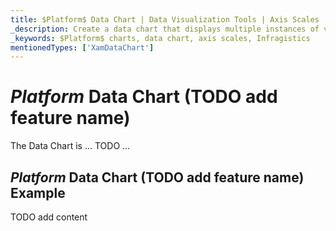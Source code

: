 ```yaml
---
title: $Platform$ Data Chart | Data Visualization Tools | Axis Scales | Infragistics
_description: Create a data chart that displays multiple instances of visual elements in the same plot area in order to create composite chart views.
_keywords: $Platform$ charts, data chart, axis scales, Infragistics
mentionedTypes: ['XamDataChart']
---
```

# $Platform$ Data Chart (TODO add feature name)

The Data Chart is ... TODO ...

## $Platform$ Data Chart (TODO add feature name) Example


<code-view style="height: 500px"
           data-demos-base-url="{environment:dvDemosBaseUrl}"
           iframe-src="{environment:dvDemosBaseUrl}/charts/data-chart-axis-scales"
           alt="$Platform$ Data Chart (TODO add feature name) Example"
           github-src="charts/data-chart/axis-scales">
</code-view>

<div class="divider--half"></div>


TODO add content
